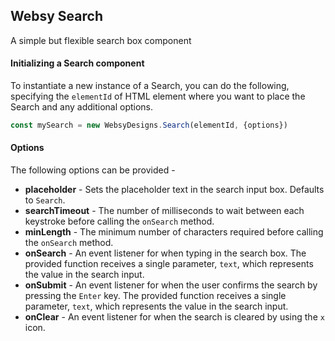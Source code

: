 ## Websy Search
A simple but flexible search box component

#### Initializing a Search component
To instantiate a new instance of a Search, you can do the following, specifying the `elementId` of HTML element where you want to place the Search and any additional options.
``` javascript
const mySearch = new WebsyDesigns.Search(elementId, {options})
```

#### Options
The following options can be provided -
* **placeholder** - Sets the placeholder text in the search input box. Defaults to `Search`.
* **searchTimeout** - The number of milliseconds to wait between each keystroke before calling the `onSearch` method.
* **minLength** - The minimum number of characters required before calling the `onSearch` method.
* **onSearch** - An event listener for when typing in the search box. The provided function receives a single parameter, `text`, which represents the value in the search input.
* **onSubmit** - An event listener for when the user confirms the search by pressing the `Enter` key. The provided function receives a single parameter, `text`, which represents the value in the search input.
* **onClear** - An event listener for when the search is cleared by using the `x` icon.
